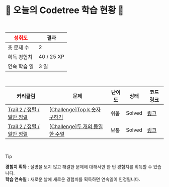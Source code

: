 # 🌲 오늘의 Codetree 학습 현황 🌲

<br />

| <span style="color:red;display:block;text-align:center;"> **성취도**</span> | 결과 |
|---|---|
| 총 문제 수 | 2 |
| 획득 경험치 | 40 / 25 XP |
| 연속 학습 일 | 3 일 |

<br />

|커리큘럼|문제|난이도|상태|코드 링크|
|---|---|---|---|---|
|[Trail 2 / 정렬 / 일반 정렬](https://www.codetree.ai/trail-info/novice-mid/)|[[Challenge]Top k 숫자 구하기](https://www.codetree.ai/trails/complete/curated-cards/challenge-kth-number/)|쉬움|Solved|[링크](https://github.com/minsoo0506/codetree/blob/main/250723/Top%20K%20%EC%88%AB%EC%9E%90%20%EA%B5%AC%ED%95%98%EA%B8%B0/kth-number.java)|
|[Trail 2 / 정렬 / 일반 정렬](https://www.codetree.ai/trail-info/novice-mid/)|[[Challenge]두 개의 동일한 수열](https://www.codetree.ai/trails/complete/curated-cards/challenge-two-equal-series/)|보통|Solved|[링크](https://github.com/minsoo0506/codetree/blob/main/250723/%EB%91%90%20%EA%B0%9C%EC%9D%98%20%EB%8F%99%EC%9D%BC%ED%95%9C%20%EC%88%98%EC%97%B4/two-equal-series.java)|


<br />

> [!TIP]
> **경험치 획득** : 설명을 보지 않고 해결한 문제에 대해서만 한 번 경험치를 획득할 수 있습니다.  
> **학습 연속일** : 새로운 날에 새로운 경험치를 획득하면 연속일이 인정됩니다.

